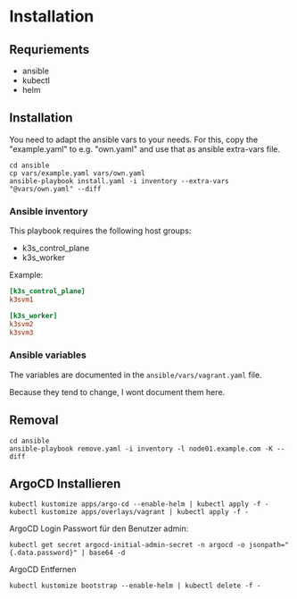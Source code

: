 # Installation

## Requriements

- ansible
- kubectl
- helm

## Installation

You need to adapt the ansible vars to your needs. For this, copy the "example.yaml" to e.g. "own.yaml" and use that as ansible extra-vars file.

```shell
cd ansible
cp vars/example.yaml vars/own.yaml
ansible-playbook install.yaml -i inventory --extra-vars "@vars/own.yaml" --diff
```

### Ansible inventory

This playbook requires the following host groups:

- k3s_control_plane
- k3s_worker

Example:

```ini
[k3s_control_plane]
k3svm1

[k3s_worker]
k3svm2
k3svm3
```

### Ansible variables

The variables are documented in the `ansible/vars/vagrant.yaml` file.

Because they tend to change, I wont document them here.

## Removal

```shell
cd ansible
ansible-playbook remove.yaml -i inventory -l node01.example.com -K --diff
```

## ArgoCD Installieren

```shell
kubectl kustomize apps/argo-cd --enable-helm | kubectl apply -f -
kubectl kustomize apps/overlays/vagrant | kubectl apply -f -
```

ArgoCD Login Passwort für den Benutzer admin:

```shell
kubectl get secret argocd-initial-admin-secret -n argocd -o jsonpath="{.data.password}" | base64 -d
```

ArgoCD Entfernen

```shell
kubectl kustomize bootstrap --enable-helm | kubectl delete -f -
```
